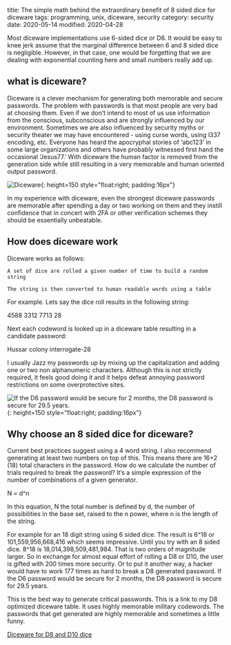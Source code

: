 title: The simple math behind the extraordinary benefit of 8 sided dice for diceware 
tags: programming, unix, diceware, security
category: security
date: 2020-05-14
modified: 2020-04-28

Most diceware implementations use 6-sided dice or D6.  It would be easy to knee jerk assume that the marginal difference between 6 and 8 sided dice is negligible.   However, in that case, one would be forgetting that we are dealing with exponential counting here and small numbers really add up. 


## what is diceware? 

 

Diceware is a clever mechanism for generating both memorable and secure passwords.   The problem with passwords is that most people are very bad at choosing them.   Even if we don’t intend to most of us use information from the conscious, subconscious and are strongly influenced by our environment.   Sometimes we are also influenced by security myths or security theater we may have encountered - using curse words, using l337 encoding, etc.  Everyone has heard the apocryphal stories of ‘abc123’ in some large organizations and others have probably witnessed first hand the occasional ‘Jesus77.’   With diceware the human factor is removed from the generation side while still resulting in a very memorable and human oriented output password. 

![Diceware]({static}/images/Diceware.png){: height=150 style="float:right; padding:16px"}    
 

In my experience with diceware, even the strongest diceware passwords are memorable after spending a day or two working on them and they instill confidence that in concert with 2FA or other verification schemes they should be essentially unbeatable.    


## How does diceware work 

 

Diceware works as follows:  

 

    A set of dice are rolled a given number of time to build a random string 

    The string is then converted to human readable words using a table 




For example.   Lets say the dice roll results in the following string: 

 

4588 3312 7713 28 

 

Next each codeword is looked up in a diceware table resulting in a candidate password: 

 

Hussar colony interrogate-28 

 

I usually Jazz my passwords up by mixing up the capitalization and adding one or two non alphanumeric characters.  Although this is not strictly required, it feels good doing it and it helps defeat annoying password restrictions on some overprotective sites. 

![If the D6 password would be secure for 2 months, the D8 password is secure for 29.5 years.]({static}/images/D6vsD8.png){: height=150 style="float:right; padding:16px"}    
 

## Why choose an 8 sided dice for diceware? 

 

Current best practices suggest using a 4 word string.   I also recommend generating at least two numbers on top of this.   This means there are 16+2 (18) total characters in the password.    How do we calculate the number of trials required to break the password?    It’s a simple expression of the number of combinations of a given generator. 

 

N = d^n 

 

In this equation, N the total number is defined by d, the number of possibilities in the base set, raised to the n power, where n is the length of the string.     

 

For example for an 18 digit string using 6 sided dice.   The result is 6^18 or 101,559,956,668,416 which seems impressive.   Until you try with an 8 sided dice.   8^18 is 18,014,398,509,481,984.   That is two orders of magnitude larger.   So in exchange for almost equal effort of rolling a D8 or D10, the user is gifted with 200 times more security.   Or to put it another way, a hacker would have to work 177 times as hard to break a D8 generated password.  If the D6 password would be secure for 2 months, the D8 password is secure for 29.5 years.  
 

This is the best way to generate critical passwords.    This is a link to my D8 optimized diceware table.   It uses highly memorable military codewords.   The passwords that get generated are highly memorable and sometimes a little funny.

[Diceware for D8 and D10 dice](https://github.com/jac18281828/diceware)
